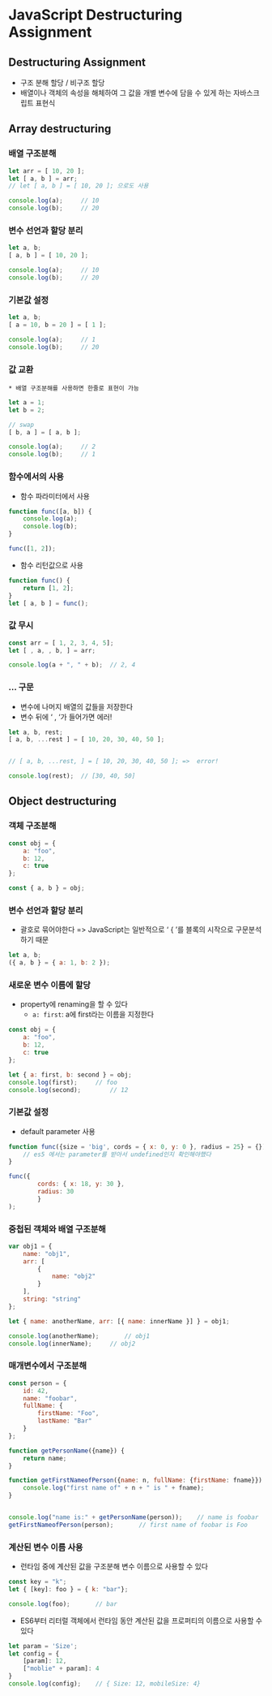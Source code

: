 # JavaScript Destructuring Assignment
## Destructuring Assignment
* 구조 분해 할당 / 비구조 할당
* 배열이나 객체의 속성을 해체하여 그 값을 개별 변수에 담을 수 있게 하는 자바스크립트 표현식

## Array destructuring
### 배열 구조분해
``` typescript
let arr = [ 10, 20 ];
let [ a, b ] = arr;
// let [ a, b ] = [ 10, 20 ]; 으로도 사용

console.log(a);		// 10
console.log(b);		// 20
```

### 변수 선언과 할당 분리
``` javascript
let a, b;
[ a, b ] = [ 10, 20 ];

console.log(a);		// 10
console.log(b);		// 20
```

### 기본값 설정
``` javascript
let a, b;
[ a = 10, b = 20 ] = [ 1 ];

console.log(a);		// 1
console.log(b);		// 20
```

### 값 교환
	* 배열 구조분해를 사용하면 한줄로 표현이 가능
``` javascript
let a = 1;
let b = 2;

// swap
[ b, a ] = [ a, b ];

console.log(a);		// 2
console.log(b);		// 1
```

### 함수에서의 사용
* 함수 파라미터에서 사용
``` javascript
function func([a, b]) {
	console.log(a);
	console.log(b);
}

func([1, 2]);
```

* 함수 리턴값으로 사용
``` javascript
function func() {
	return [1, 2];
}
let [ a, b ] = func();
```

### 값 무시
``` javascript
const arr = [ 1, 2, 3, 4, 5];
let [ , a, , b, ] = arr;

console.log(a + ", " + b);	// 2, 4
```

### … 구문
* 변수에 나머지 배열의 값들을 저장한다
* 변수 뒤에  ‘ , ‘가 들어가면 에러!
``` javascript
let a, b, rest;
[ a, b, ...rest ] = [ 10, 20, 30, 40, 50 ];


// [ a, b, ...rest, ] = [ 10, 20, 30, 40, 50 ]; =>  error!

console.log(rest);	// [30, 40, 50]
```


## Object destructuring
### 객체 구조분해
``` javascript
const obj = {
	a: "foo",
	b: 12,
	c: true
};

const { a, b } = obj;
```

### 변수 선언과 할당 분리
* 괄호로 묶어야한다 => JavaScript는 일반적으로 ‘ { ’를 블록의 시작으로 구문분석하기 때문
``` javascript
let a, b;
({ a, b } = { a: 1, b: 2 });
```

### 새로운 변수 이름에 할당
* property에 renaming을 할 수 있다
	* `a: first`: a에 first라는 이름을 지정한다
``` javascript
const obj = {
	a: "foo",
	b: 12,
	c: true
};

let { a: first, b: second } = obj;
console.log(first);		// foo
console.log(second);		// 12
```

### 기본값 설정
* default parameter 사용
``` javascript
function func({size = 'big', cords = { x: 0, y: 0 }, radius = 25} = {}) {
	// es5 에서는 parameter를 받아서 undefined인지 확인해야했다
}

func({
		cords: { x: 18, y: 30 },
		radius: 30
		}
);

```

### 중첩된 객체와 배열 구조분해
``` javascript
var obj1 = {
	name: "obj1",
	arr: [
		{
			name: "obj2"
		}
	],
	string: "string"
};

let { name: anotherName, arr: [{ name: innerName }] } = obj1;

console.log(anotherName);		// obj1
console.log(innerName);		// obj2
```

### 매개변수에서 구조분해
``` javascript
const person = {
	id: 42,
	name: "foobar",
	fullName: {
		firstName: "Foo",
		lastName: "Bar"
	}
};

function getPersonName({name}) {
	return name;
}

function getFirstNameofPerson({name: n, fullName: {firstName: fname}}) {
	console.log("first name of" + n + " is " + fname);
}


console.log("name is:" + getPersonName(person));	// name is foobar
getFirstNameofPerson(person);		// first name of foobar is Foo
```

### 계산된 변수 이름 사용
* 런타임 중에 계산된 값을 구조분해 변수 이름으로 사용할 수 있다
``` javascript
const key = "k";
let { [key]: foo } = { k: "bar"};

console.log(foo);		// bar
```

* ES6부터 리터럴 객체에서 런타임 동안 계산된 값을 프로퍼티의 이름으로 사용할 수 있다
``` javascript
let param = 'Size';
let config = {
	[param]: 12,
	["moblie" + param]: 4
}
console.log(config);	// { Size: 12, mobileSize: 4}
```



